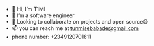 - 👋 Hi, I’m T1MI
- 👀 I’m a software engineer
- 💞️ Looking to collaborate on projects and open source😃
- 📫 you can reach me at tunmisebabade@gmail.com
- phone number: +2349120701811

<!---
T1MILEHIN/T1MILEHIN is a ✨ special ✨ repository because its `README.md` (this file) appears on your GitHub profile.
You can click the Preview link to take a look at your changes.
--->

